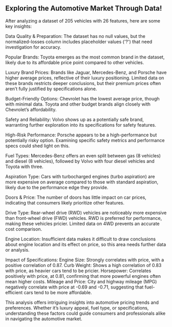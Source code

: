 ## Exploring the Automotive Market Through Data!

After analyzing a dataset of 205 vehicles with 26 features, here are some key insights:

Data Quality & Preparation: The dataset has no null values, but the normalized-losses column includes placeholder values ('?') that need investigation for accuracy.

Popular Brands: Toyota emerges as the most common brand in the dataset, likely due to its affordable price point compared to other vehicles.

Luxury Brand Prices: Brands like Jaguar, Mercedes-Benz, and Porsche have higher average prices, reflective of their luxury positioning. Limited data on these brands restricts deeper conclusions, but their premium prices often aren’t fully justified by specifications alone.

Budget-Friendly Options: Chevrolet has the lowest average price, though with minimal data. Toyota and other budget brands align closely with Chevrolet’s affordability.

Safety and Reliability: Volvo shows up as a potentially safe brand, warranting further exploration into its specifications for safety features.

High-Risk Performance: Porsche appears to be a high-performance but potentially risky option. Examining specific safety metrics and performance specs could shed light on this.

Fuel Types: Mercedes-Benz offers an even split between gas (8 vehicles) and diesel (8 vehicles), followed by Volvo with four diesel vehicles and Toyota with three.

Aspiration Type: Cars with turbocharged engines (turbo aspiration) are more expensive on average compared to those with standard aspiration, likely due to the performance edge they provide.

Doors & Price: The number of doors has little impact on car prices, indicating that consumers likely prioritize other features.

Drive Type: Rear-wheel drive (RWD) vehicles are noticeably more expensive than front-wheel drive (FWD) vehicles. RWD is preferred for performance, making these vehicles pricier. Limited data on 4WD prevents an accurate cost comparison.

Engine Location: Insufficient data makes it difficult to draw conclusions about engine location and its effect on price, so this area needs further data or analysis.

Impact of Specifications:
Engine Size: Strongly correlates with price, with a positive correlation of 0.87.
Curb Weight: Shows a high correlation of 0.83 with price, as heavier cars tend to be pricier.
Horsepower: Correlates positively with price, at 0.81, confirming that more powerful engines often mean higher costs.
Mileage and Price: City and highway mileage (MPG) negatively correlate with price at -0.69 and -0.71, suggesting that fuel-efficient cars tend to be more affordable.

This analysis offers intriguing insights into automotive pricing trends and preferences. Whether it’s luxury appeal, fuel type, or specifications, understanding these factors could guide consumers and professionals alike in navigating the automotive market.

